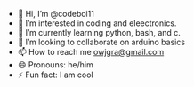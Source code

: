 - 👋 Hi, I’m @codeboi11
- 👀 I’m interested in coding and eleectronics.
- 🌱 I’m currently learning python, bash, and c.
- 💞️ I’m looking to collaborate on arduino basics
- 📫 How to reach me owjgra@gmail.com
- 😄 Pronouns: he/him
- ⚡ Fun fact: I am cool

<!---
codeboi11/codeboi11 is a ✨ special ✨ repository because its `README.md` (this file) appears on your GitHub profile.
You can click the Preview link to take a look at your changes.
--->
